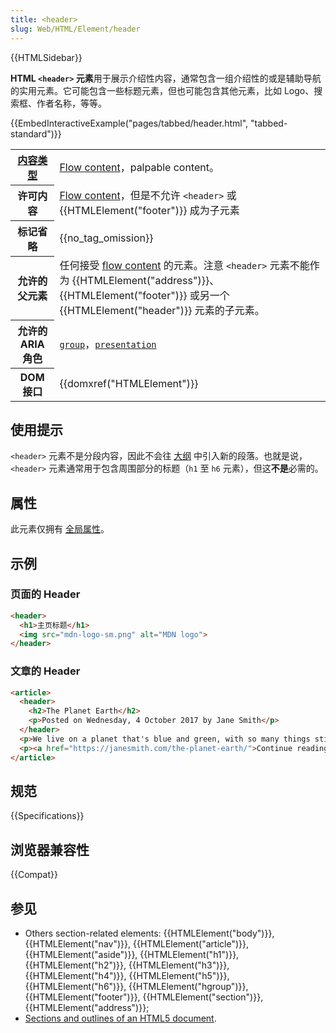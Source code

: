```yaml
---
title: <header>
slug: Web/HTML/Element/header
---
```


{{HTMLSidebar}}

**HTML `<header>` 元素**用于展示介绍性内容，通常包含一组介绍性的或是辅助导航的实用元素。它可能包含一些标题元素，但也可能包含其他元素，比如 Logo、搜索框、作者名称，等等。

{{EmbedInteractiveExample("pages/tabbed/header.html", "tabbed-standard")}}

<table class="properties">
 <tbody>
  <tr>
   <th scope="row"><a href="/zh-CN/docs/HTML/Content_categories">内容类型</a></th>
   <td><a href="/zh-CN/docs/HTML/Content_categories#Flow_content">Flow content</a>，palpable content。</td>
  </tr>
  <tr>
   <th scope="row">许可内容</th>
   <td><a href="/zh-CN/docs/HTML/Content_categories#Flow_content">Flow content</a>，但是不允许 <code>&lt;header&gt;</code> 或{{HTMLElement("footer")}} 成为子元素</td>
  </tr>
  <tr>
   <th scope="row">标记省略</th>
   <td>{{no_tag_omission}}</td>
  </tr>
  <tr>
   <th scope="row">允许的父元素</th>
   <td>任何接受 <a href="/zh-CN/docs/HTML/Content_categories#Flow_content">flow content</a> 的元素。注意 <code>&lt;header&gt;</code> 元素不能作为 {{HTMLElement("address")}}、{{HTMLElement("footer")}} 或另一个 {{HTMLElement("header")}} 元素的子元素。</td>
  </tr>
  <tr>
   <th scope="row">允许的 ARIA 角色</th>
   <td><a href="/zh-CN/docs/Web/Accessibility/ARIA/Roles/group_role"><code>group</code></a>，<a href="/zh-CN/docs/Web/Accessibility/ARIA/Roles/presentation_role"><code>presentation</code></a></td>
  </tr>
  <tr>
   <th scope="row">DOM 接口</th>
   <td>{{domxref("HTMLElement")}}</td>
  </tr>
 </tbody>
</table>

## 使用提示

`<header>` 元素不是分段内容，因此不会往 [大纲](/zh-CN/docs/Web/Guide/HTML/Sections_and_Outlines_of_an_HTML5_document) 中引入新的段落。也就是说，`<header>` 元素通常用于包含周围部分的标题（`h1` 至 `h6` 元素），但这**不是**必需的。

## 属性

此元素仅拥有 [全局属性](/zh-CN/docs/HTML/Global_attributes)。

## 示例

### 页面的 Header

```html
<header>
  <h1>主页标题</h1>
  <img src="mdn-logo-sm.png" alt="MDN logo">
</header>
```

### 文章的 Header

```html
<article>
  <header>
    <h2>The Planet Earth</h2>
    <p>Posted on Wednesday, 4 October 2017 by Jane Smith</p>
  </header>
  <p>We live on a planet that's blue and green, with so many things still unseen.</p>
  <p><a href="https://janesmith.com/the-planet-earth/">Continue reading....</a></p>
</article>
```

## 规范

{{Specifications}}

## 浏览器兼容性

{{Compat}}

## 参见

- Others section-related elements: {{HTMLElement("body")}}, {{HTMLElement("nav")}}, {{HTMLElement("article")}}, {{HTMLElement("aside")}}, {{HTMLElement("h1")}}, {{HTMLElement("h2")}}, {{HTMLElement("h3")}}, {{HTMLElement("h4")}}, {{HTMLElement("h5")}}, {{HTMLElement("h6")}}, {{HTMLElement("hgroup")}}, {{HTMLElement("footer")}}, {{HTMLElement("section")}}, {{HTMLElement("address")}};
- [Sections and outlines of an HTML5 document](/zh-CN/docs/Web/Guide/HTML/Sections_and_Outlines_of_an_HTML5_document).
